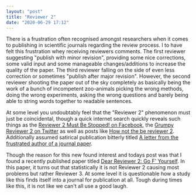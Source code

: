 ```yaml
---
layout: "post"
title: "Reviewer 2"
date: "2020-06-29 17:12"
---
```

There is a frustration often recognised amongst researchers when it comes to publishing in scientific journals regarding the review process. I to have felt this frustration whey receiving reviewers comments. The first reviewer suggesting "publish with minor revision", providing some nice corrections, some valid input and some manageable changes/additions to increase the quality of the paper. The third reviewer falling on the side of even less correction or sometimes "publish after major revision". However, the second reviewer shooting the paper out of the sky completely as basically being the work of a bunch of incompetent zoo-animals picking the wrong methods, doing the wrong experiments, asking the wrong questions and barely being able to string words together to readable sentences.

At some level you undoubtably feel that the "Reviewer 2" phenomenon must just be coincidental, though a quick internet search quickly reveals such things as the [Reviewer 2 Must Be Stopped! on Facebook](https://www.facebook.com/groups/reviewer2/), the [Grumpy Reviewer 2 on Twitter](https://twitter.com/grumpyreviewer2) as well as posts like [How not the be reviewer 2](https://amlbrown.com/2015/11/10/how-not-to-be-reviewer-2/). Additionally assumed satirical publication bitterly titled [A letter from the frustrated author of a journal paper](https://www.sciencedirect.com/science/article/pii/S0164121200000200?via%3Dihub).

Though the reason for this new found interest and todays post was that I found a recently published paper titled [Dear Reviewer 2: Go F' Yourself](https://onlinelibrary.wiley.com/doi/10.1111/ssqu.12824). In this paper, it turns out that statistically it is not Reviewer 2 causing most problems but rather Reviewer 3. At some level it is questionable how a study like this finds itself into a journal for publication at all. Tough during times like this, it is not like we can't all use a good laugh. 

